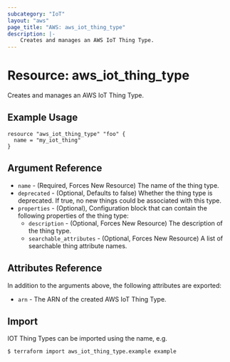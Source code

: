 ```yaml
---
subcategory: "IoT"
layout: "aws"
page_title: "AWS: aws_iot_thing_type"
description: |-
    Creates and manages an AWS IoT Thing Type.
---
```


# Resource: aws_iot_thing_type

Creates and manages an AWS IoT Thing Type.

## Example Usage

```hcl
resource "aws_iot_thing_type" "foo" {
  name = "my_iot_thing"
}
```

## Argument Reference

* `name` - (Required, Forces New Resource) The name of the thing type.
* `deprecated` - (Optional, Defaults to false) Whether the thing type is deprecated. If true, no new things could be associated with this type.
* `properties` - (Optional), Configuration block that can contain the following properties of the thing type:
  * `description` - (Optional, Forces New Resource) The description of the thing type.
  * `searchable_attributes` - (Optional, Forces New Resource) A list of searchable thing attribute names.


## Attributes Reference

In addition to the arguments above, the following attributes are exported:

* `arn` - The ARN of the created AWS IoT Thing Type.

## Import

IOT Thing Types can be imported using the name, e.g.

```
$ terraform import aws_iot_thing_type.example example
```
